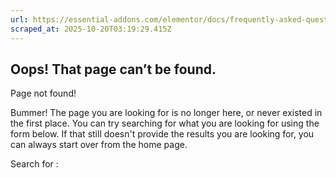 ```yaml
---
url: https://essential-addons.com/elementor/docs/frequently-asked-questions/general-faqs/
scraped_at: 2025-10-20T03:19:29.415Z
---
```


## Oops! That page can’t be found.

Page not found!

Bummer! The page you are looking for is no longer here, or never existed in the first place. You can try searching for what you are looking for using the form below. If that still doesn't provide the results you are looking for, you can always start over from the home page.

Search for :